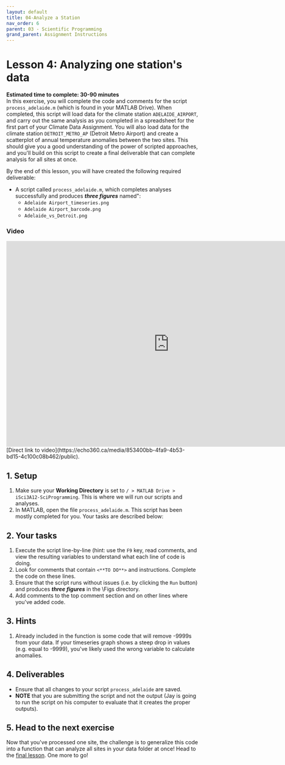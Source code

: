 ```yaml
---
layout: default
title: 04-Analyze a Station
nav_order: 6
parent: 03 - Scientific Programming
grand_parent: Assignment Instructions
---
```


# Lesson 4: Analyzing one station's data

**Estimated time to complete: 30-90 minutes**  
In this exercise, you will complete the code and comments for the script ```process_adelaide.m``` (which is found in your MATLAB Drive). When completed, this script will load data for the climate station ```ADELAIDE_AIRPORT```, and carry out the same analysis as you completed in a spreadsheet for the first part of your Climate Data Assignment. You will also load data for the climate station `DETROIT_METRO_AP` (Detroit Metro Airport) and create a scatterplot of annual temperature anomalies between the two sites. This should give you a good understanding of the power of scripted approaches, and you'll build on this script to create a final deliverable that can complete analysis for all sites at once. 
  
By the end of this lesson, you will have created the following required deliverable: 
- A script called ```process_adelaide.m```, which completes analyses successfully and produces ***three figures*** named":
  - `Adelaide Airport_timeseries.png`
  - `Adelaide Airport_barcode.png`
  - `Adelaide_vs_Detroit.png`

### Video
<iframe height="540" width="853" allowfullscreen frameborder=0 src="https://echo360.ca/media/853400bb-4fa9-4b53-bd15-4c100c08b462/public?autoplay=false&automute=false"></iframe>
[Direct link to video](https://echo360.ca/media/853400bb-4fa9-4b53-bd15-4c100c08b462/public).

## 1. Setup
1. Make sure your **Working Directory** is set to ```/ > MATLAB Drive > iSci3A12-SciProgramming```. This is where we will run our scripts and analyses. 
1. In MATLAB, open the file ```process_adelaide.m```. This script has been mostly completed for you. Your tasks are described below: 

## 2. Your tasks
1. Execute the script line-by-line (hint: use the ```F9``` key, read comments, and view the resulting variables to understand what each line of code is doing.
1. Look for comments that contain ```<**TO DO**>``` and instructions. Complete the code on these lines. 
1. Ensure that the script runs without issues (i.e. by clicking the ```Run``` button) and produces ***three figures*** in the \Figs directory.
1. Add comments to the top comment section and on other lines where you've added code. 

## 3. Hints
1. Already included in the function is some code that will remove -9999s from your data. If your timeseries graph shows a steep drop in values (e.g. equal to -9999), you've likely used the wrong variable to calculate anomalies. 

## 4. Deliverables
- Ensure that all changes to your script ```process_adelaide``` are saved.
- **NOTE** that you are submitting the script and not the output (Jay is going to run the script on his computer to evaluate that it creates the proper outputs).

## 5. Head to the next exercise
Now that you've processed one site, the challenge is to generalize this code into a function that can analyze all sites in your data folder at once! Head to the [final lesson](a3-lesson5). One more to go! 
